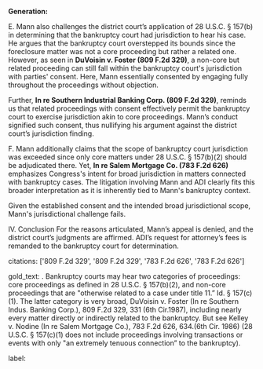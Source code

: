 **Generation:**

E. Mann also challenges the district court’s application of 28 U.S.C. § 157(b) in determining that the bankruptcy court had jurisdiction to hear his case. He argues that the bankruptcy court overstepped its bounds since the foreclosure matter was not a core proceeding but rather a related one. However, as seen in **DuVoisin v. Foster (809 F.2d 329)**, a non-core but related proceeding can still fall within the bankruptcy court's jurisdiction with parties' consent. Here, Mann essentially consented by engaging fully throughout the proceedings without objection.

Further, **In re Southern Industrial Banking Corp. (809 F.2d 329)**, reminds us that related proceedings with consent effectively permit the bankruptcy court to exercise jurisdiction akin to core proceedings. Mann’s conduct signified such consent, thus nullifying his argument against the district court’s jurisdiction finding.

F. Mann additionally claims that the scope of bankruptcy court jurisdiction was exceeded since only core matters under 28 U.S.C. § 157(b)(2) should be adjudicated there. Yet, **In re Salem Mortgage Co. (783 F.2d 626)** emphasizes Congress's intent for broad jurisdiction in matters connected with bankruptcy cases. The litigation involving Mann and ADI clearly fits this broader interpretation as it is inherently tied to Mann's bankruptcy context.

Given the established consent and the intended broad jurisdictional scope, Mann's jurisdictional challenge fails.

IV. Conclusion
For the reasons articulated, Mann’s appeal is denied, and the district court’s judgments are affirmed. ADI’s request for attorney’s fees is remanded to the bankruptcy court for determination.

citations: ['809 F.2d 329', '809 F.2d 329', '783 F.2d 626', '783 F.2d 626']

gold_text: . Bankruptcy courts may hear two categories of proceedings: core proceedings as defined in 28 U.S.C. § 157(b)(2), and non-core proceedings that are "otherwise related to a case under title 11.” Id. § 157(c)(1). The latter category is very broad, DuVoisin v. Foster (In re Southern Indus. Banking Corp.), 809 F.2d 329, 331 (6th Cir.1987), including nearly every matter directly or indirectly related to the bankruptcy. But see Kelley v. Nodine (In re Salem Mortgage Co.), 783 F.2d 626, 634.(6th Cir. 1986) (28 U.S.C. § 157(c)(1) does not include proceedings involving transactions or events with only "an extremely tenuous connection” to the bankruptcy).

label: 